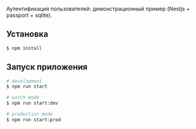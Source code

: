Аутентификация пользователей: демонстрационный пример (Nestjs + passport + sqlite).

## Установка

```bash
$ npm install
```

## Запуск приложения

```bash
# development
$ npm run start

# watch mode
$ npm run start:dev

# production mode
$ npm run start:prod
```
